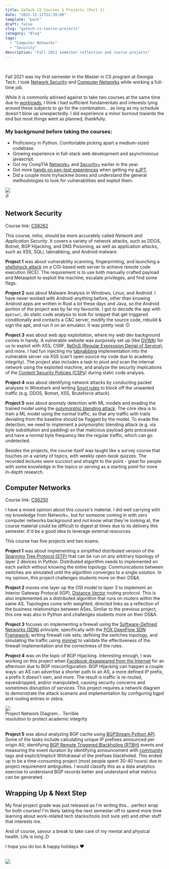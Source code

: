 ```yaml
---
title: GaTech CS Courses & Projects (Part 1)
date: "2021-12-11T22:39:00"
template: "post"
draft: false
slug: "gatech-cs-course-projects"
category: "Blog"
tags:
  - "Computer Networks"
  - "Security"
description: "Fall 2021 semester reflection and course projects"
---
```


<br>

Fall 2021 was my first semester in the Master in CS program at Georgia Tech. I took [Network Security](https://omscs.gatech.edu/cs-6262-network-security) and [Computer Networks](https://omscs.gatech.edu/cs-6250-computer-networks) while working a full-time job. 

While it is commonly advised against to take two courses at the same time due to [workloads](https://omscentral.com/courses), I think I had sufficient fundamentals and interests lying around these subjects to go for the combination... as long as my schedule doesn't blow up unexpectedly. I did experience a minor burnout towards the end but most things went as planned, thankfully. 

### My background before taking the courses: 
* Proficiency in Python. Comfortable picking apart a medium-sized codebase. 
* Growing experience in full-stack web development and asynchronous javascript. 
* Got my CompTIA [Network+](https://www.credly.com/badges/161f89a6-a17b-4c5c-aa90-f72e004b4c0b/public_url) and [Security+](https://www.credly.com/badges/467fb46a-2d5c-4392-8d03-3478b74a6a49) earlier in the year.
* Got more [hands on pen-test experiences](https://elearnsecurity.com/product/ejpt-certification/) when getting my [eJPT](https://www.dropbox.com/s/e5kdjh4l1usvu8b/eJPT.pdf?dl=0).
* Did a couple more tryhackme boxes and understand the general methodologies to look for vulnerabilities and exploit them. 

<div style='width:300px'>
<img src='/media/tryharder.png'>
<figcaption>✌️</figcaption>
</div>


## Network Security

Course link: [CS6262](https://omscs.gatech.edu/cs-6262-network-security)

This course, imho, should be more accurately called _Network and Application Security_. It covers a variety of network attacks, such as DDOS, Botnet, BGP Hijacking, and DNS Poisoning, as well as application attacks, such as XSS, SQLi, tabnabbing, and Android malware. 


**Project 1** was about vulnerability scanning, fingerprinting, and launching a [shellshock attack](https://en.wikipedia.org/wiki/Shellshock_(software_bug)) on a CGI-based web server to achieve remote code execution (RCE). The requirement is to use both manually crafted payload and Metasploit to exploit the machine, escalate privileges, and find some flags.  

**Project 2** was about Malware Analysis in Windows, Linux, and Android. I have never worked with Android-anything before, other than knowing Android apps are written in Rust a lot these days and Java, so the Android portion of the project was by far my favourite. I got to decode the app with `Apktool`, do static code analysis to look for snippet that get triggered conditionally and contacts a C&C server, modify the source code, rebuild & sign the apk, and run it on an emulator. It was pretty neat :D

**Project 3** was about web app exploitation, where my web dev background comes in handy. A vulnerable website was purposely set up (like [DVWA](https://dvwa.co.uk)) for us to exploit with XSS, CSRF, [ReDoS (Regular Expression Denial of Service)](https://owasp.org/www-community/attacks/Regular_expression_Denial_of_Service_-_ReDoS), and more. I had fun injecting my [tabnabbing](https://en.wikipedia.org/wiki/Tabnabbing) implementation into the vulnerable server via XSS (can't open source my code due to academy integrity). The project also includes a task to pivot and scan the internal network using the exploited machine, and analyze the security implications of the [Content Security Policies (CSPs)](https://developer.mozilla.org/en-US/docs/Web/HTTP/CSP) during static code analysis. 

**Project 4** was about identifying network attacks by conducting packet analyses in Wireshark and writing [Snort rules](https://www.snort.org/) to block off the unwanted traffic (e.g. DDOS, Botnet, XSS, Bruteforce attack). 

**Project 5** was about anomaly detection with ML models and evading the trained model using the [polymorphic blending attack](https://www.cc.gatech.edu/fac/Wenke.Lee/papers/usenix_security_2006.pdf). The core idea is to train a ML model using the normal traffic, so that any traffic with traits deviating from the baseline should be flagged by the model. To evade the detection, we need to implement a polymorphic blending attack (e.g. via byte substitution and padding) so that malicious payload gets processed and have a normal byte frequency like the regular traffic, which can go undetected. 

Besides the projects, the course itself was taught like a survey course that touches on a variety of topics, with weekly open-book quizzes. The recorded lectures were succinct and straight to the point - great for people with some knowledge in the topics or serving as a starting point for more in-depth research. 

## Computer Networks

Course link: [CS6250](https://omscs.gatech.edu/cs-6250-computer-networks)

I have a mixed opinion about this course's material. I did well carrying with my knowledge from Network+, but for someone coming in with zero computer networks background and not know what they're looking at, the course material could be difficult to digest at times due to its delivery this semester. It'd be a good idea to leverage external resources. 

This course has five projects and two exams. 

**Project 1** was about implementing a simplified distributed version of the [Spanning Tree Protocol (STP)](https://en.wikipedia.org/wiki/Spanning_Tree_Protocol) that can be run on any arbitrary topology of layer 2 devices in Python. Distributed algorithm needs to implemented on each switch without knowing the entire topology. Communications between switches are simulated until the algorithm converges to a single solution. In my opinion, this project challenges students more on their DS&A. 

**Project 2** moves one layer up the OSI model to layer 3 to implement an Interior Gateway Protocal (IGP), [Distance Vector](https://www.wikiwand.com/en/Distance-vector_routing_protocol) routing protocol. This is also implemented as a distributed algorithm that runs on routers within the same AS. Topologies come with weighted, directed links as a reflection of the business relationships between ASes. Similar to the previous project, this one was also in Python and challenges students more on their DS&A. 

**Project 3** focuses on implementing a firewall using the [Software-Defined Networks (SDN)](https://en.wikipedia.org/wiki/Software-defined_networking) principle, specifically with the [POX OpenFlow SDN Framework](https://noxrepo.github.io/pox-doc/html/#); writing firewall rule sets; defining the switches topology, and simulating the traffic using [mininet](http://mininet.org) to validate the effectiveness of the firewall implementation and the correctness of the rules. 

**Project 4** was on the topic of BGP Hijacking. Interesting enough, I was working on this project when [Facebook disappeared from the Internet](https://blog.cloudflare.com/october-2021-facebook-outage/) for an afternoon due to BGP misconfiguration. BGP Hijacking can happen a couple ways: an AS can advertise a shorter path to an AS, a more defined IP prefix, a prefix it doesn't own, and more. The result is traffic is re-routed, eavesdropped, and/or manipulated, causing security concerns and sometimes disruption of services. This project requires a network diagram to demonstrate the attack scenario and implementation by configuring bgpd and routing entries in zebra. 

<div style='width:300px'>
<img src='/media/bgph.png'>
<figcaption>Project Network Diagram... Terrible resolution to protect academic integrity</figcaption>
</div>
<br>

**Project 5** was about analyzing BGP cache using [BGPStream Python API](https://bgpstream.caida.org/docs/api/pybgpstream/_pybgpstream.html). Some of the tasks include calculating unique IP prefixes announced per origin AS; identifying [BGP Remote Triggered Blackholing (RTBH)](https://datatracker.ietf.org/doc/html/rfc5635) events and measuring the event duration by identifying announcement with [community](https://datatracker.ietf.org/doc/html/rfc7999#section-2) tags and explicit/implicit Withdrawal of the prefixes blackholed. This ended up to be a time-consuming project (most people spent 30-40 hours) due to project requirement ambiguities. I would classify this as a data analytics exercise to understand BGP records better and understand what metrics can be generated.

## Wrapping Up & Next Step

My final project grade was just released as I'm writing this... perfect wrap for both courses! I'm likely taking the next semester off to spend more time learning about work-related tech stacks/tools (not sure yet) and other stuff that interests me. 

And of course, savour a break to take care of my mental and physical health. Life is long  ;D

I hope you do too & happy holidays ❤️ 

<br>
<div style='width:250px;background-color:transparent'>
<img src='/media/see-you-next-year.png'>
</div>
<br>

<br>

